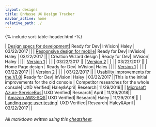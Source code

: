 ```yaml
---
layout: designs
title: EnMasse UX Design Tracker
navbar_active: home
relative_path: ./
---
```


{% include sort-table-header.html -%}

| [Design specs for development](https://redhat.invisionapp.com/share/KERIK1IHXQ8)| Ready for Dev| InVision| Haley | 03/22/2017 ||
| [Responsive design for mobile](https://redhat.invisionapp.com/share/YSRNAB0BF5W)| Ready for Dev| InVision| Haley | 03/22/2017 ||
| Creation Wizard design | Ready for Dev| InVision| Haley |  ||
| [Version 1](https://redhat.invisionapp.com/share/7HRNA9Y8ESN) | | |  | 03/22/2017 ||
| [Version 2](https://redhat.invisionapp.com/share/K9RNABE3Y7E) | | |  | 03/22/2017 ||
| Home Page design | Ready for Dev| InVision| Haley |  ||
| [Version 1](https://redhat.invisionapp.com/share/GJRNA9LT6V2) | | |  | 03/22/2017 ||
| [Version 2](https://redhat.invisionapp.com/share/M4RNAB3YH2F) | | |  | 03/22/2017 ||
| [Usability Improvements for the V1.0](https://redhat.invisionapp.com/share/WDOQSTTPU7J)| Ready for Dev| InVision| Haley | 03/22/2017 ||This is the initial improvements for the old console
| Competitor researches for the whole console| UXD Verified| Haley&April| Research| 11/29/2018||
| [Microsoft Azure-ServiceBus](https://docs.google.com/presentation/d/1qYeixZlGOjK7JO0OAAFHYeWuYkDwj_puaMqEhsNTqH8/edit?usp=sharing)| UXD Verified| Research| April | 11/29/2018||   
| [Amazon AWS-SQS](https://docs.google.com/presentation/d/12X3o5y1kaOdFdLYvcaXHZZkBx5QSVzda-UUeaOhVP0c/edit?usp=sharing)| UXD Verified| Research| Haley | 11/29/2018|||
| [Landing page user testing](https://docs.google.com/document/d/1vTzSJpoWszHvSsoBzOVO6rAK726AwZt_D8lpFLbzQ_8/edit?usp=sharing)| UXD Verified| Research| Haley&April | 03/22/2017 ||


###### All markdown written using this [cheatsheet](https://github.com/adam-p/markdown-here/wiki/Markdown-Cheatsheet).
